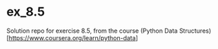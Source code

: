 # ex_8.5

Solution repo for exercise 8.5, from the course (Python Data Structures)[<https://www.coursera.org/learn/python-data>]
